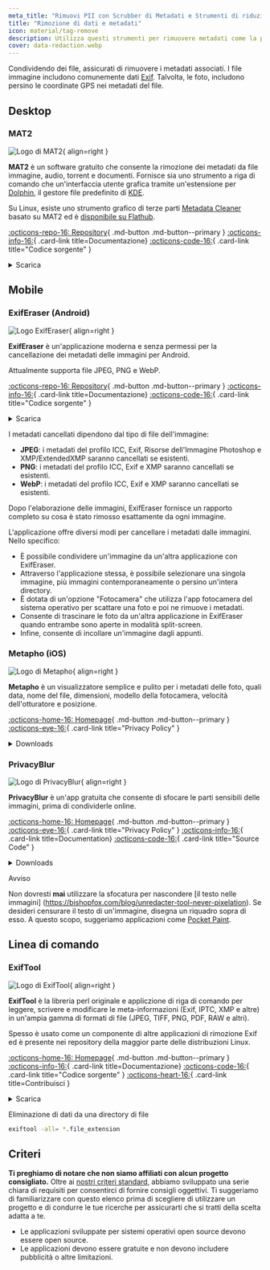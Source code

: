 ```yaml
---
meta_title: "Rimuovi PII con Scrubber di Metadati e Strumenti di riduzione dei dati - Privacy Guides"
title: "Rimozione di dati e metadati"
icon: material/tag-remove
description: Utilizza questi strumenti per rimuovere metadati come la posizione GPS e altre informazioni identificative dalle foto e dai file che condividi.
cover: data-redaction.webp
---
```


Condividendo dei file, assicurati di rimuovere i metadati associati. I file immagine includono comunemente dati [Exif](https://en.wikipedia.org/wiki/Exif). Talvolta, le foto, includono persino le coordinate GPS nei metadati del file.

## Desktop

### MAT2

<div class="admonition recommendation" markdown>

![Logo di MAT2](assets/img/data-redaction/mat2.svg){ align=right }

**MAT2** è un software gratuito che consente la rimozione dei metadati da file immagine, audio, torrent e documenti. Fornisce sia uno strumento a riga di comando che un'interfaccia utente grafica tramite un'estensione per [Dolphin](https://0xacab.org/jvoisin/mat2/-/tree/master/dolphin), il gestore file predefinito di [KDE](https://kde.org/it/).

Su Linux, esiste uno strumento grafico di terze parti [Metadata Cleaner](https://gitlab.com/rmnvgr/metadata-cleaner) basato su MAT2 ed è [disponibile su Flathub](https://flathub.org/apps/details/fr.romainvigier.MetadataCleaner).

[:octicons-repo-16: Repository](https://0xacab.org/jvoisin/mat2){ .md-button .md-button--primary }
[:octicons-info-16:](https://0xacab.org/jvoisin/mat2/-/blob/master/README.md){ .card-link title=Documentazione}
[:octicons-code-16:](https://0xacab.org/jvoisin/mat2){ .card-link title="Codice sorgente" }

<details class="downloads" markdown>
<summary>Scarica</summary>

- [:simple-windows11: Windows](https://pypi.org/project/mat2)
- [:simple-apple: macOS](https://0xacab.org/jvoisin/mat2#requirements-setup-on-macos-os-x-using-homebrew)
- [:simple-linux: Linux](https://pypi.org/project/mat2)
- [:octicons-globe-16: Web](https://0xacab.org/jvoisin/mat2#web-interface)

</details>

</div>

## Mobile

### ExifEraser (Android)

<div class="admonition recommendation" markdown>

![Logo ExifEraser](assets/img/data-redaction/exiferaser.svg){ align=right }

**ExifEraser** è un'applicazione moderna e senza permessi per la cancellazione dei metadati delle immagini per Android.

Attualmente supporta file JPEG, PNG e WebP.

[:octicons-repo-16: Repository](https://github.com/Tommy-Geenexus/exif-eraser){ .md-button .md-button--primary }
[:octicons-info-16:](https://github.com/Tommy-Geenexus/exif-eraser#readme){ .card-link title=Documentazione}
[:octicons-code-16:](https://github.com/Tommy-Geenexus/exif-eraser){ .card-link title="Codice sorgente" }

<details class="downloads" markdown>
<summary>Scarica</summary>

- [:simple-googleplay: Google Play](https://play.google.com/store/apps/details?id=com.none.tom.exiferaser)
- [:octicons-moon-16: Accrescent](https://accrescent.app/app/com.none.tom.exiferaser)
- [:simple-github: GitHub](https://github.com/Tommy-Geenexus/exif-eraser/releases)

</details>

</div>

I metadati cancellati dipendono dal tipo di file dell'immagine:

- **JPEG**: i metadati del profilo ICC, Exif, Risorse dell'Immagine Photoshop e XMP/ExtendedXMP saranno cancellati se esistenti.
- **PNG**: i metadati del profilo ICC, Exif e XMP saranno cancellati se esistenti.
- **WebP**: i metadati del profilo ICC, Exif e XMP saranno cancellati se esistenti.

Dopo l'elaborazione delle immagini, ExifEraser fornisce un rapporto completo su cosa è stato rimosso esattamente da ogni immagine.

L'applicazione offre diversi modi per cancellare i metadati dalle immagini. Nello specifico:

- È possibile condividere un'immagine da un'altra applicazione con ExifEraser.
- Attraverso l'applicazione stessa, è possibile selezionare una singola immagine, più immagini contemporaneamente o persino un'intera directory.
- È dotata di un'opzione "Fotocamera" che utilizza l'app fotocamera del sistema operativo per scattare una foto e poi ne rimuove i metadati.
- Consente di trascinare le foto da un'altra applicazione in ExifEraser quando entrambe sono aperte in modalità split-screen.
- Infine, consente di incollare un'immagine dagli appunti.

### Metapho (iOS)

<div class="admonition recommendation" markdown>

![Logo di Metapho](assets/img/data-redaction/metapho.jpg){ align=right }

**Metapho** è un visualizzatore semplice e pulito per i metadati delle foto, quali data, nome del file, dimensioni, modello della fotocamera, velocità dell'otturatore e posizione.

[:octicons-home-16: Homepage](https://zininworks.com/metapho){ .md-button .md-button--primary }
[:octicons-eye-16:](https://zininworks.com/privacy){ .card-link title="Privacy Policy" }

<details class="downloads" markdown>
<summary>Downloads</summary>

- [:simple-appstore: App Store](https://apps.apple.com/app/id914457352)

</details>

</div>

### PrivacyBlur

<div class="admonition recommendation" markdown>

![Logo di PrivacyBlur](assets/img/data-redaction/privacyblur.svg){ align=right }

**PrivacyBlur** è un'app gratuita che consente di sfocare le parti sensibili delle immagini, prima di condividerle online.

[:octicons-home-16: Homepage](https://privacyblur.app){ .md-button .md-button--primary }
[:octicons-eye-16:](https://privacyblur.app/privacy.html){ .card-link title="Privacy Policy" }
[:octicons-info-16:](https://github.com/MATHEMA-GmbH/privacyblur#readme){ .card-link title=Documentation}
[:octicons-code-16:](https://github.com/MATHEMA-GmbH/privacyblur){ .card-link title="Source Code" }

<details class="downloads" markdown>
<summary>Downloads</summary>

- [:simple-googleplay: Google Play](https://play.google.com/store/apps/details?id=de.mathema.privacyblur)
- [:simple-appstore: App Store](https://apps.apple.com/app/id1536274106)

</details>

</div>

<div class="admonition warning" markdown>
<p class="admonition-title">Avviso</p>

Non dovresti **mai** utilizzare la sfocatura per nascondere [il testo nelle immagini] (https://bishopfox.com/blog/unredacter-tool-never-pixelation). Se desideri censurare il testo di un'immagine, disegna un riquadro sopra di esso. A questo scopo, suggeriamo applicazioni come [Pocket Paint](https://github.com/Catrobat/Paintroid).

</div>

## Linea di comando

### ExifTool

<div class="admonition recommendation" markdown>

![Logo di ExifTool](assets/img/data-redaction/exiftool.png){ align=right }

**ExifTool** è la libreria perl originale e appliczione di riga di comando per leggere, scrivere e modificare le meta-informazioni (Exif, IPTC, XMP e altre) in un'ampia gamma di formati di file (JPEG, TIFF, PNG, PDF, RAW e altri).

Spesso è usato come un componente di altre applicazioni di rimozione Exif ed è presente nei repository della maggior parte delle distribuzioni Linux.

[:octicons-home-16: Homepage](https://exiftool.org){ .md-button .md-button--primary }
[:octicons-info-16:](https://exiftool.org/faq.html){ .card-link title=Documentazione}
[:octicons-code-16:](https://github.com/exiftool/exiftool){ .card-link title="Codice sorgente" }
[:octicons-heart-16:](https://exiftool.org/#donate){ .card-link title=Contribuisci }

<details class="downloads" markdown>
<summary>Scarica</summary>

- [:simple-windows11: Windows](https://exiftool.org)
- [:simple-apple: macOS](https://exiftool.org)
- [:simple-linux: Linux](https://exiftool.org)

</details>

</div>

<div class="admonition example" markdown>
<p class="admonition-title">Eliminazione di dati da una directory di file</p>

```bash
exiftool -all= *.file_extension
```

</div>

## Criteri

**Ti preghiamo di notare che non siamo affiliati con alcun progetto consigliato.** Oltre ai [nostri criteri standard](about/criteria.md), abbiamo sviluppato una serie chiara di requisiti per consentirci di fornire consigli oggettivi. Ti suggeriamo di familiarizzare con questo elenco prima di scegliere di utilizzare un progetto e di condurre le tue ricerche per assicurarti che si tratti della scelta adatta a te.

- Le applicazioni sviluppate per sistemi operativi open source devono essere open source.
- Le applicazioni devono essere gratuite e non devono includere pubblicità o altre limitazioni.
